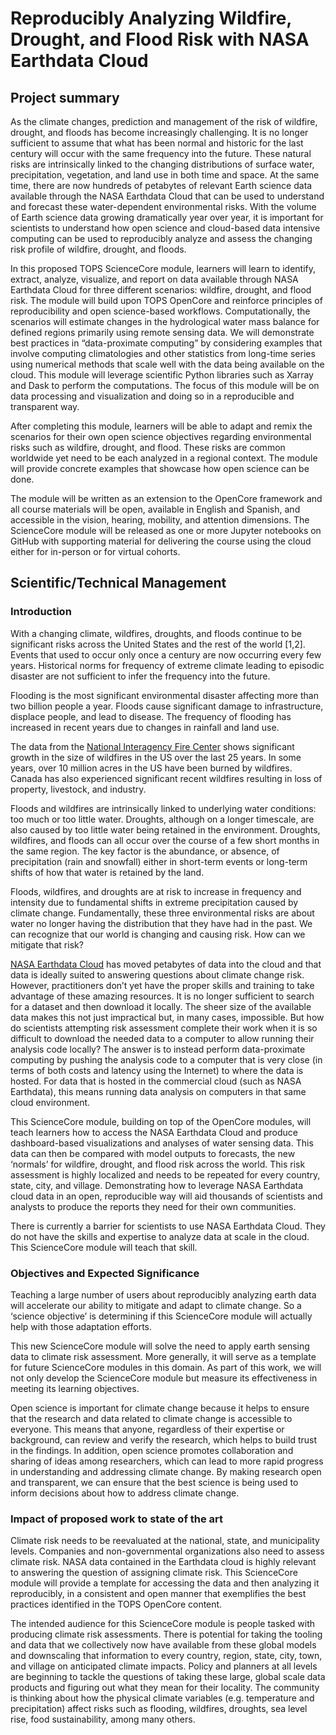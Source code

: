 # Reproducibly Analyzing Wildfire, Drought, and Flood Risk with NASA Earthdata Cloud


## Project summary
As the climate changes, prediction and management of the risk of wildfire, drought, and floods has become increasingly challenging. It is no longer sufficient to assume that what has been normal and historic for the last century will occur with the same frequency into the future. These natural risks are intrinsically linked to the changing distributions of surface water, precipitation, vegetation, and land use in both time and space. At the same time, there are now hundreds of petabytes of relevant Earth science data available through the NASA Earthdata Cloud that can be used to understand and forecast these water-dependent environmental risks. With the volume of Earth science data growing dramatically year over year, it is important for scientists to understand how open science and cloud-based data intensive computing can be used to reproducibly analyze and assess the changing risk profile of wildfire, drought, and floods.

In this proposed TOPS ScienceCore module, learners will learn to identify, extract, analyze, visualize, and report on data available through NASA Earthdata Cloud for three different scenarios: wildfire, drought, and flood risk. The module will build upon TOPS OpenCore and reinforce principles of reproducibility and open science-based workflows. Computationally, the scenarios will estimate changes in the hydrological water mass balance for defined regions primarily using remote sensing data. We will demonstrate best practices in “data-proximate computing” by considering examples that involve computing climatologies and other statistics from long-time series using numerical methods that scale well with the data being available on the cloud. This module will leverage scientific Python libraries such as Xarray and Dask to perform the computations. The focus of this module will be on data processing and visualization and doing so in a reproducible and transparent way.

After completing this module, learners will be able to adapt and remix the scenarios for their own open science objectives regarding environmental risks such as wildfire, drought, and flood. These risks are common worldwide yet need to be each analyzed in a regional context. The module will provide concrete examples that showcase how open science can be done.

The module will be written as an extension to the OpenCore framework and all course materials will be open, available in English and Spanish, and accessible in the vision, hearing, mobility, and attention dimensions. The ScienceCore module will be released as one or more Jupyter notebooks on GitHub with supporting material for delivering the course using the cloud either for in-person or for virtual cohorts.


## Scientific/Technical Management

### Introduction
With a changing climate, wildfires, droughts, and floods continue to be significant risks across the United States and the rest of the world [1,2]. Events that used to occur only once a century are now occurring every few years. Historical norms for frequency of extreme climate leading to episodic disaster are not sufficient to infer the frequency into the future. 

Flooding is the most significant environmental disaster affecting more than two billion people a year.  Floods cause significant damage to infrastructure, displace people, and lead to disease. The frequency of flooding has increased in recent years due to changes in rainfall and land use. 

The data from the [National Interagency Fire Center](https://www.nifc.gov/) shows significant growth in the size of wildfires in the US over the last 25 years. In some years, over 10 million acres in the US have been burned by wildfires. Canada has also experienced significant recent wildfires resulting in loss of property, livestock, and industry.

Floods and wildfires are intrinsically linked to underlying water conditions: too much or too little water. Droughts, although on a longer timescale, are also caused by too little water being retained in the environment. Droughts, wildfires, and floods can all occur over the course of a few short months in the same region. The key factor is the abundance, or absence, of precipitation (rain and snowfall) either in short-term events or long-term shifts of how that water is retained by the land.

Floods, wildfires, and droughts are at risk to increase in frequency and intensity due to fundamental shifts in extreme precipitation caused by climate change. Fundamentally, these three environmental risks are about water no longer having the distribution that they have had in the past. We can recognize that our world is changing and causing risk. How can we mitigate that risk?

[NASA Earthdata Cloud](https://www.earthdata.nasa.gov/eosdis/cloud-evolution) has moved petabytes of data into the cloud and that data is ideally suited to answering questions about climate change risk. However, practitioners don’t yet have the proper skills and training to take advantage of these amazing resources. It is no longer sufficient to search for a dataset and then download it locally. The sheer size of the available data makes this not just impractical but, in many cases, impossible. But how do scientists attempting risk assessment complete their work when it is so difficult to download the needed data to a computer to allow running their analysis code locally? The answer is to instead perform data-proximate computing by pushing the analysis code to a computer that is very close (in terms of both costs and latency using the Internet) to where the data is hosted. For data that is hosted in the commercial cloud (such as NASA Earthdata), this means running data analysis on computers in that same cloud environment.

This ScienceCore module, building on top of the OpenCore modules, will teach learners how to access the NASA Earthdata Cloud and produce dashboard-based visualizations and analyses of water sensing data. This data can then be compared with model outputs to forecasts, the new ‘normals’ for wildfire, drought, and flood risk across the world.
This risk assessment is highly localized and needs to be repeated for every country, state, city, and village. Demonstrating how to leverage NASA Earthdata cloud data in an open, reproducible way will aid thousands of scientists and analysts to produce the reports they need for their own communities. 

There is currently a barrier for scientists to use NASA Earthdata Cloud. They do not have the skills and expertise to analyze data at scale in the cloud. This ScienceCore module will teach that skill.

### Objectives and Expected Significance
Teaching a large number of users about reproducibly analyzing earth data will accelerate our ability to mitigate and adapt to climate change. So a ‘science objective’ is determining if this ScienceCore module will actually help with those adaptation efforts. 

This new ScienceCore module will solve the need to apply earth sensing data to climate risk assessment. More generally, it will serve as a template for future ScienceCore modules in this domain. As part of this work, we will not only develop the ScienceCore module but measure its effectiveness in meeting its learning objectives.

Open science is important for climate change because it helps to ensure that the research and data related to climate change is accessible to everyone. This means that anyone, regardless of their expertise or background, can review and verify the research, which helps to build trust in the findings. In addition, open science promotes collaboration and sharing of ideas among researchers, which can lead to more rapid progress in understanding and addressing climate change. By making research open and transparent, we can ensure that the best science is being used to inform decisions about how to address climate change.

### Impact of proposed work to state of the art
Climate risk needs to be reevaluated at the national, state, and municipality levels. Companies and non-governmental organizations also need to assess climate risk. NASA data contained in the Earthdata cloud is highly relevant to answering the question of assigning climate risk. This ScienceCore module will provide a template for accessing the data and then analyzing it reproducibly, in a consistent and open manner that exemplifies the best practices identified in the TOPS OpenCore content.

The intended audience for this ScienceCore module is people tasked with producing climate risk assessments. There is potential for taking the tooling and data that we collectively now have available from these global models and downscaling that information to every country, region, state, city, town, and village on anticipated climate impacts. Policy and planners at all levels are beginning to tackle the questions of taking these large, global scale data products and figuring out what they mean for their locality. The community is thinking about how the physical climate variables (e.g. temperature and precipitation) affect risks such as flooding, wildfires, droughts, sea level rise, food sustainability, among many others. 


```{tableofcontents}
```
